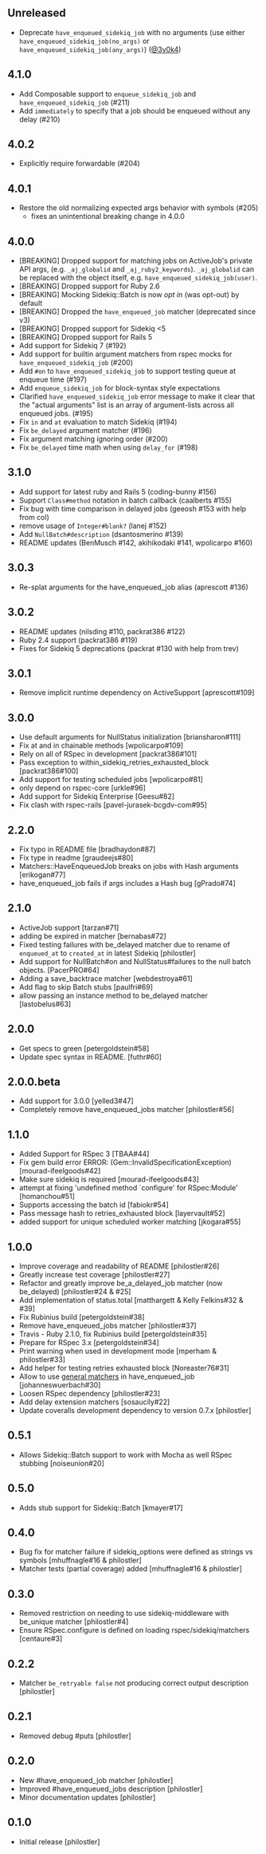 Unreleased
---
* Deprecate `have_enqueued_sidekiq_job` with no arguments (use either `have_enqueued_sidekiq_job(no_args)` or `have_enqueued_sidekiq_job(any_args)`) ([@3v0k4](https://github.com/3v0k4))

4.1.0
---
* Add Composable support to `enqueue_sidekiq_job` and
  `have_enqueued_sidekiq_job` (#211)
* Add `immediately` to specify that a job should be enqueued without any delay (#210)

4.0.2
---
* Explicitly require forwardable (#204)

4.0.1
---
* Restore the old normalizing expected args behavior with symbols (#205)
  * fixes an unintentional breaking change in 4.0.0

4.0.0
---
* [BREAKING] Dropped support for matching jobs on ActiveJob's private API args, (e.g. `_aj_globalid` and `_aj_ruby2_keywords`). `_aj_globalid` can be replaced with the object itself, e.g. `have_enqueued_sidekiq_job(user)`.
* [BREAKING] Dropped support for Ruby 2.6
* [BREAKING] Mocking Sidekiq::Batch is now _opt in_ (was opt-out) by default
* [BREAKING] Dropped the `have_enqueued_job` matcher (deprecated since v3)
* [BREAKING] Dropped support for Sidekiq <5
* [BREAKING] Dropped support for Rails 5
* Add support for Sidekiq 7 (#192)
* Add support for builtin argument matchers from rspec mocks for
  `have_enqueued_sidekiq_job` (#200)
* Add `#on` to `have_enqueued_sidekiq_job` to support testing queue at enqueue time (#197)
* Add `enqueue_sidekiq_job` for block-syntax style expectations
* Clarified `have_enqueued_sidekiq_job` error message to make it clear that the "actual arguments" list is an array of argument-lists across all enqueued jobs. (#195)
* Fix `in` and `at` evaluation to match Sidekiq (#194)
* Fix `be_delayed` argument matcher (#196)
* Fix argument matching ignoring order (#200)
* Fix `be_delayed` time math when using `delay_for` (#198)

3.1.0
---
* Add support for latest ruby and Rails 5 (coding-bunny #156)
* Support `Class#method` notation in batch callback (caalberts #155)
* Fix bug with time comparison in delayed jobs (geeosh #153 with help from col)
* remove usage of `Integer#blank?` (lanej #152)
* Add `NullBatch#description` (dsantosmerino #139)
* README updates (BenMusch #142, akihikodaki #141, wpolicarpo #160)

3.0.3
---
* Re-splat arguments for the have_enqueued_job alias (aprescott #136)

3.0.2
---
* README updates (nilsding #110, packrat386 #122)
* Ruby 2.4 support (packrat386 #119)
* Fixes for Sidekiq 5 deprecations (packrat #130 with help from trev)

3.0.1
---
* Remove implicit runtime dependency on ActiveSupport [aprescott#109]

3.0.0
---
* Use default arguments for NullStatus initialization [briansharon#111]
* Fix at and in chainable methods [wpolicarpo#109]
* Rely on all of RSpec in development [packrat386#101]
* Pass exception to within_sidekiq_retries_exhausted_block [packrat386#100]
* Add support for testing scheduled jobs [wpolicarpo#81]
* only depend on rspec-core [urkle#96]
* Add support for Sidekiq Enterprise [Geesu#82]
* Fix clash with rspec-rails [pavel-jurasek-bcgdv-com#95]

2.2.0
---
* Fix typo in README file [bradhaydon#87]
* Fix type in readme [graudeejs#80]
* Matchers::HaveEnqueuedJob breaks on jobs with Hash arguments [erikogan#77]
* have_enqueued_job fails if args includes a Hash bug [gPrado#74]

2.1.0
---
* ActiveJob support [tarzan#71]
* adding be expired in matcher [bernabas#72]
* Fixed testing failures with be_delayed matcher due to rename of `enqueued_at` to `created_at` in latest Sidekiq [philostler]
* Add support for NullBatch#on and NullStatus#failures to the null batch objects. [PacerPRO#64]
* Adding a save_backtrace matcher [webdestroya#61]
* Add flag to skip Batch stubs [paulfri#69]
* allow passing an instance method to be_delayed matcher [lastobelus#63]

2.0.0
---
* Get specs to green [petergoldstein#58]
* Update spec syntax in README. [futhr#60]

2.0.0.beta
---
* Add support for 3.0.0 [yelled3#47]
* Completely remove have_enqueued_jobs matcher [philostler#56]

1.1.0
---
* Added Support for RSpec 3 [TBAA#44]
* Fix gem build error ERROR: (Gem::InvalidSpecificationException) [mourad-ifeelgoods#42]
* Make sure sidekiq is required [mourad-ifeelgoods#43]
* attempt at fixing 'undefined method `configure' for RSpec:Module' [homanchou#51]
* Supports accessing the batch id [fabiokr#54]
* Pass message hash to retries_exhausted block [layervault#52]
* added support for unique scheduled worker matching [jkogara#55]

1.0.0
---
* Improve coverage and readability of README [philostler#26]
* Greatly increase test coverage [philostler#27]
* Refactor and greatly improve be_a_delayed_job matcher (now be_delayed) [philostler#24 & #25]
* Add implementation of status.total [matthargett & Kelly Felkins#32 & #39]
* Fix Rubinius build [petergoldstein#38]
* Remove have_enqueued_jobs matcher [philostler#37]
* Travis - Ruby 2.1.0, fix Rubinius build [petergoldstein#35]
* Prepare for RSpec 3.x [petergoldstein#34]
* Print warning when used in development mode [mperham & philostler#33]
* Add helper for testing retries exhausted block [Noreaster76#31]
* Allow to use [general matchers](https://www.relishapp.com/rspec/rspec-mocks/v/2-14/docs/argument-matchers/general-matchers) in have_enqueued_job [johanneswuerbach#30]
* Loosen RSpec dependency [philostler#23]
* Add delay extension matchers [sosaucily#22]
* Update coveralls development dependency to version 0.7.x [philostler]

0.5.1
---
* Allows Sidekiq::Batch support to work with Mocha as well RSpec stubbing [noiseunion#20]

0.5.0
---
* Adds stub support for Sidekiq::Batch [kmayer#17]

0.4.0
---
* Bug fix for matcher failure if sidekiq_options were defined as strings vs symbols [mhuffnagle#16 & philostler]
* Matcher tests (partial coverage) added [mhuffnagle#16 & philostler]

0.3.0
---
* Removed restriction on needing to use sidekiq-middleware with be_unique matcher [philostler#4]
* Ensure RSpec.configure is defined on loading rspec/sidekiq/matchers [centaure#3]

0.2.2
---
* Matcher ```be_retryable false``` not producing correct output description [philostler]

0.2.1
---
* Removed debug #puts [philostler]

0.2.0
---
* New #have_enqueued_job matcher [philostler]
* Improved #have_enqueued_jobs description [philostler]
* Minor documentation updates [philostler]

0.1.0
---
* Initial release [philostler]
